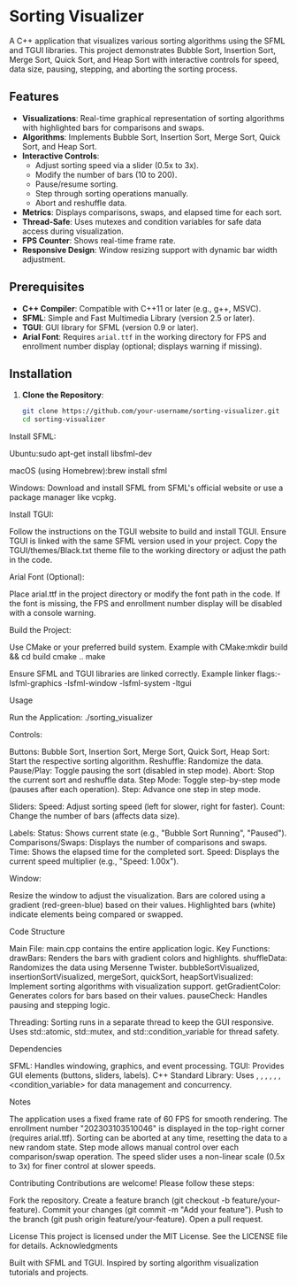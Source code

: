 # Sorting Visualizer

A C++ application that visualizes various sorting algorithms using the SFML and TGUI libraries. This project demonstrates Bubble Sort, Insertion Sort, Merge Sort, Quick Sort, and Heap Sort with interactive controls for speed, data size, pausing, stepping, and aborting the sorting process.

## Features
- **Visualizations**: Real-time graphical representation of sorting algorithms with highlighted bars for comparisons and swaps.
- **Algorithms**: Implements Bubble Sort, Insertion Sort, Merge Sort, Quick Sort, and Heap Sort.
- **Interactive Controls**:
  - Adjust sorting speed via a slider (0.5x to 3x).
  - Modify the number of bars (10 to 200).
  - Pause/resume sorting.
  - Step through sorting operations manually.
  - Abort and reshuffle data.
- **Metrics**: Displays comparisons, swaps, and elapsed time for each sort.
- **Thread-Safe**: Uses mutexes and condition variables for safe data access during visualization.
- **FPS Counter**: Shows real-time frame rate.
- **Responsive Design**: Window resizing support with dynamic bar width adjustment.

## Prerequisites
- **C++ Compiler**: Compatible with C++11 or later (e.g., g++, MSVC).
- **SFML**: Simple and Fast Multimedia Library (version 2.5 or later).
- **TGUI**: GUI library for SFML (version 0.9 or later).
- **Arial Font**: Requires `arial.ttf` in the working directory for FPS and enrollment number display (optional; displays warning if missing).

## Installation
1. **Clone the Repository**:
   ```bash
   git clone https://github.com/your-username/sorting-visualizer.git
   cd sorting-visualizer


Install SFML:

Ubuntu:sudo apt-get install libsfml-dev


macOS (using Homebrew):brew install sfml


Windows: Download and install SFML from SFML's official website or use a package manager like vcpkg.


Install TGUI:

Follow the instructions on the TGUI website to build and install TGUI.
Ensure TGUI is linked with the same SFML version used in your project.
Copy the TGUI/themes/Black.txt theme file to the working directory or adjust the path in the code.


Arial Font (Optional):

Place arial.ttf in the project directory or modify the font path in the code.
If the font is missing, the FPS and enrollment number display will be disabled with a console warning.


Build the Project:

Use CMake or your preferred build system. Example with CMake:mkdir build && cd build
cmake ..
make


Ensure SFML and TGUI libraries are linked correctly. Example linker flags:-lsfml-graphics -lsfml-window -lsfml-system -ltgui





Usage

Run the Application:
./sorting_visualizer


Controls:

Buttons:
Bubble Sort, Insertion Sort, Merge Sort, Quick Sort, Heap Sort: Start the respective sorting algorithm.
Reshuffle: Randomize the data.
Pause/Play: Toggle pausing the sort (disabled in step mode).
Abort: Stop the current sort and reshuffle data.
Step Mode: Toggle step-by-step mode (pauses after each operation).
Step: Advance one step in step mode.


Sliders:
Speed: Adjust sorting speed (left for slower, right for faster).
Count: Change the number of bars (affects data size).


Labels:
Status: Shows current state (e.g., "Bubble Sort Running", "Paused").
Comparisons/Swaps: Displays the number of comparisons and swaps.
Time: Shows the elapsed time for the completed sort.
Speed: Displays the current speed multiplier (e.g., "Speed: 1.00x").




Window:

Resize the window to adjust the visualization.
Bars are colored using a gradient (red-green-blue) based on their values.
Highlighted bars (white) indicate elements being compared or swapped.



Code Structure

Main File: main.cpp contains the entire application logic.
Key Functions:
drawBars: Renders the bars with gradient colors and highlights.
shuffleData: Randomizes the data using Mersenne Twister.
bubbleSortVisualized, insertionSortVisualized, mergeSort, quickSort, heapSortVisualized: Implement sorting algorithms with visualization support.
getGradientColor: Generates colors for bars based on their values.
pauseCheck: Handles pausing and stepping logic.


Threading:
Sorting runs in a separate thread to keep the GUI responsive.
Uses std::atomic, std::mutex, and std::condition_variable for thread safety.



Dependencies

SFML: Handles windowing, graphics, and event processing.
TGUI: Provides GUI elements (buttons, sliders, labels).
C++ Standard Library: Uses <vector>, <algorithm>, <random>, <thread>, <mutex>, <atomic>, <condition_variable> for data management and concurrency.

Notes

The application uses a fixed frame rate of 60 FPS for smooth rendering.
The enrollment number "202303103510046" is displayed in the top-right corner (requires arial.ttf).
Sorting can be aborted at any time, resetting the data to a new random state.
Step mode allows manual control over each comparison/swap operation.
The speed slider uses a non-linear scale (0.5x to 3x) for finer control at slower speeds.

Contributing
Contributions are welcome! Please follow these steps:

Fork the repository.
Create a feature branch (git checkout -b feature/your-feature).
Commit your changes (git commit -m "Add your feature").
Push to the branch (git push origin feature/your-feature).
Open a pull request.

License
This project is licensed under the MIT License. See the LICENSE file for details.
Acknowledgments

Built with SFML and TGUI.
Inspired by sorting algorithm visualization tutorials and projects.
